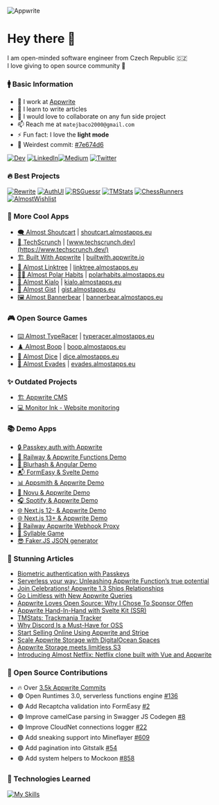 
![Appwrite](https://github.com/Meldiron/meldiron/assets/19310830/01e38251-e0ec-4db3-835c-3dbcd1876791)

# Hey there 👋

I am open-minded software engineer from Czech Republic 🇨🇿<br />I love giving to open source community 🎁

### 🚹 Basic Information

- 🔭 I work at [Appwrite](https://appwrite.io/)
- 🌱 I learn to write articles
- 👯 I would love to collaborate on any fun side project
- 📫 Reach me at `matejbaco2000@gmail.com`
- ⚡ Fun fact: I love the **light mode**
- 🥴 Weirdest commit: [#7e674d6](https://github.com/appwrite/website/commit/7e674d6c59e97f29be0ac21ba84b3bd41718ffe0)

<a href="https://medium.com/@matejbaco2000" target="_blank"><img alt="Dev" src="https://img.shields.io/badge/dev.to-0A0A0A?style=for-the-badge&logo=devdotto&logoColor=white" /></a>  <a href="https://www.linkedin.com/in/matejbaco" target="_blank"><img alt="LinkedIn" src="https://img.shields.io/badge/linkedin-%230077B5.svg?&style=for-the-badge&logo=linkedin&logoColor=white" /></a><a href="https://dev.to/meldiron" target="_blank"><img alt="Medium" src="https://img.shields.io/badge/medium-%2312100E.svg?&style=for-the-badge&logo=medium&logoColor=white" /></a>  <a href="https://twitter.com/_meldiron" target="_blank"><img alt="Twitter" src="https://img.shields.io/badge/twitter-%231DA1F2.svg?&style=for-the-badge&logo=twitter&logoColor=white" /></a> 
</p>

### 🔥 Best Projects

<a href="https://github.com/meldiron/rewrite" target="_blank">![Rewrite](https://github.com/Meldiron/meldiron/assets/19310830/388dcd5b-8fcb-447b-9de0-88867b2d8f5c)</a>
<a href="https://github.com/meldiron/authui" target="_blank">![AuthUI](https://github.com/Meldiron/meldiron/assets/19310830/961e27b0-f538-476d-99d0-41a353b852eb)</a>
<a href="https://github.com/meldiron/rsguessr" target="_blank">![RSGuessr](https://github.com/Meldiron/meldiron/assets/19310830/1a2cb9e1-ec97-4641-9395-abc9ac466997)</a>
<a href="https://github.com/meldiron/tmstats" target="_blank">![TMStats](https://github.com/Meldiron/meldiron/assets/19310830/50b246c9-0cde-4631-8205-3fc2a3f223fb)</a>
<a href="https://github.com/meldiron/chessrunners" target="_blank">![ChessRunners](https://github.com/Meldiron/meldiron/assets/19310830/83315a4a-c32f-4336-a2fa-5d63461cfd1b)</a>
<a href="https://github.com/meldiron/almost-wishlist" target="_blank">![AlmostWishlist](https://github.com/Meldiron/meldiron/assets/19310830/e3c30fbc-f411-478a-97d1-bc97689e79f3)</a>

### 🥇 More Cool Apps

* [🗨️ Almost Shoutcart](https://github.com/Meldiron/almost-shoutcart) | [shoutcart.almostapps.eu](https://shoutcart.almostapps.eu/)
* [📰 TechScrunch](https://github.com/appwrite/techscrunch) | [www.techscrunch.dev](https://www.techscrunch.dev/)
* [🏗️ Built With Appwrite](https://github.com/appwrite/builtwith) | [builtwith.appwrite.io](https://builtwith.appwrite.io/)
* [🔗 Almost Linktree](https://github.com/Meldiron/almost-linktree) | [linktree.almostapps.eu](https://linktree.almostapps.eu/)
* [🐻‍❄️ Almost Polar Habits](https://github.com/Meldiron/almost-polar-habits) | [polarhabits.almostapps.eu](https://polarhabits.almostapps.eu/)
* [💬 Almost Kialo](https://github.com/Meldiron/almost-kialo) | [kialo.almostapps.eu](https://kialo.almostapps.eu/)
* [📄 Almost Gist](https://github.com/Meldiron/almost-gist) | [gist.almostapps.eu](https://gist.almostapps.eu/)
* [🖼️ Almost Bannerbear](https://github.com/Meldiron/almost-bannerbear) | [bannerbear.almostapps.eu](https://bannerbear.almostapps.eu/)

### 🎮 Open Source Games

* [⌨️ Almost TypeRacer](https://github.com/Meldiron/almost-typeracer) | [typeracer.almostapps.eu](https://typeracer.almostapps.eu/)
* [♟️ Almost Boop](https://github.com/Meldiron/almost-boop) | [boop.almostapps.eu](https://boop.almostapps.eu/)
* [🎲 Almost Dice](https://github.com/Meldiron/almost-dice) | [dice.almostapps.eu](https://dice.almostapps.eu/)
* [🔴 Almost Evades](https://github.com/Meldiron/almost-evades) | [evades.almostapps.eu](https://evades.almostapps.eu/)

### ✨ Outdated Projects

- [🏗️ Appwrite CMS](https://github.com/Meldiron/appwrite-cms)
- [💻 Monitor Ink - Website monitoring](https://github.com/Meldiron/monitor-ink)

### 📚 Demo Apps

- [🔒 Passkey auth with Appwrite](https://github.com/Meldiron/authenticate-with-passkey)
- [🚄 Railway & Appwrite Functions Demo](https://github.com/Meldiron/railway-webhook-proxy)
- [🎨 Blurhash & Angular Demo](https://github.com/Meldiron/blurhash-angular-demo)
- [📬 FormEasy & Svelte Demo](https://github.com/Meldiron/formeasy-svelte)
- [📊 Appsmith & Appwrite Demo](https://github.com/Meldiron/appwrite-appsmith-demo)
- [🔔 Novu & Appwrite Demo](https://github.com/Meldiron/appwrite-novu-demo)
- [🎧 Spotify & Appwrite Demo](https://github.com/Meldiron/appwrite-spotify)
- [🌐 Next.js 12- & Appwrite Demo](https://github.com/Meldiron/appwrite-next-ssr)
- [🌐 Next.js 13+ & Appwrite Demo](https://github.com/Meldiron/appwrite-next13-ssr)
- [🚦 Railway Appwrite Webhook Proxy](https://github.com/Meldiron/railway-webhook-proxy)
- [📖 Syllable Game](https://github.com/Meldiron/syllable-game)
- [😎 Faker.JS JSON generator](https://github.com/Meldiron/faker-generator)

### 📘 Stunning Articles

<!-- BLOG-POST-LIST:START -->
- [Biometric authentication with Passkeys](https://dev.to/meldiron/biometric-authentication-with-passkeys-3e1)
- [Serverless your way: Unleashing Appwrite Function’s true potential](https://dev.to/appwrite/serverless-your-way-unleashing-appwrite-functions-true-potential-2l4f)
- [Join Celebrations! Appwrite 1.3 Ships Relationships](https://dev.to/appwrite/join-celebrations-appwrite-13-ships-relationships-57fc)
- [Go Limitless with New Appwrite Queries](https://dev.to/appwrite/go-limitless-with-new-appwrite-queries-2ajg)
- [Appwrite Loves Open Source: Why I Chose To Sponsor Offen](https://dev.to/appwrite/appwrite-loves-open-source-why-i-chose-to-sponsor-offen-5efn)
- [Appwrite Hand-In-Hand with Svelte Kit &lpar;SSR&rpar;](https://dev.to/meldiron/appwrite-hand-in-hand-with-svelte-kit-ssr-5097)
- [TMStats: Trackmania Tracker](https://dev.to/meldiron/tmstats-trackmania-tracker-1k1a)
- [Why Discord Is a Must-Have for OSS](https://dev.to/appwrite/why-discord-is-a-must-have-for-oss-2jpj)
- [Start Selling Online Using Appwrite and Stripe](https://dev.to/appwrite/start-selling-online-using-appwrite-and-stripe-3l04)
- [Scale Appwrite Storage with DigitalOcean Spaces](https://dev.to/appwrite/scale-appwrite-storage-with-digitalocean-spaces-36kh)
- [Appwrite Storage meets limitless S3](https://dev.to/appwrite/appwrite-storage-meets-limitless-s3-1g89)
- [Introducing Almost Netflix: Netflix clone built with Vue and Appwrite](https://dev.to/appwrite/introducing-almost-netflix-a-netflix-clone-built-with-vue-and-appwrite-34nb)
<!-- BLOG-POST-LIST:END -->

### 🤝 Open Source Contributions

- 🔥 Over [3.5k Appwrite Commits](https://github.com/search?q=org%3Aappwrite+org%3Autopia-php+org%3Aopen-runtimes+author%3Ameldiron&type=commits&query=org%3Aappwrite+org%3Autopia-php+org%3Aopen-runtimes+is%3Apr+author%3Ameldiron)
- 🟣 Open Runtimes 3.0, serverless functions engine [#136](https://github.com/open-runtimes/open-runtimes/pull/136)
- 🟣 Add Recaptcha validation into FormEasy [#2](https://github.com/Basharath/FormEasy/pull/2)
- 🟣 Improve camelCase parsing in Swagger JS Codegen [#8](https://github.com/bart-sk/swagger-js-codegen/pull/8)
- 🟣 Improve CloudNet connections logger [#22](https://github.com/CloudNetService/CloudNet-v3/pull/22)
- 🟣 Add sneaking support into Mineflayer [#609](https://github.com/PrismarineJS/mineflayer/pull/609)
- 🟢 Add pagination into Gitstalk [#54](https://github.com/thelittlewonder/gitstalk/pull/54)
- 🟢 Add system helpers to Mockoon [#858](https://github.com/mockoon/mockoon/pull/858)

### 🔧 Technologies Learned

[![My Skills](https://skillicons.dev/icons?i=appwrite,html,css,sass,tailwind,js,ts,vue,svelte,angular,deno,nodejs,php,mysql,docker,git&perline=8)](https://matejbaco.eu/)

